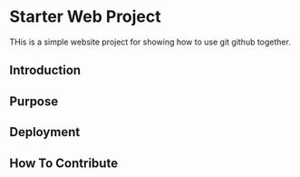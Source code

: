 # Starter Web Project

THis is a simple website project for showing how to use git github together.

## Introduction

## Purpose

## Deployment

## How To Contribute

